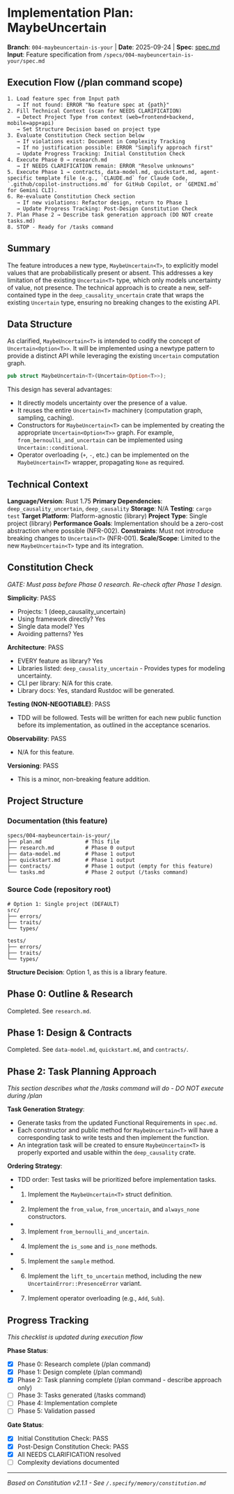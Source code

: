 # Implementation Plan: MaybeUncertain<T>

**Branch**: `004-maybeuncertain-is-your` | **Date**: 2025-09-24 | **Spec**: [spec.md](./spec.md)
**Input**: Feature specification from `/specs/004-maybeuncertain-is-your/spec.md`

## Execution Flow (/plan command scope)
```
1. Load feature spec from Input path
   → If not found: ERROR "No feature spec at {path}"
2. Fill Technical Context (scan for NEEDS CLARIFICATION)
   → Detect Project Type from context (web=frontend+backend, mobile=app+api)
   → Set Structure Decision based on project type
3. Evaluate Constitution Check section below
   → If violations exist: Document in Complexity Tracking
   → If no justification possible: ERROR "Simplify approach first"
   → Update Progress Tracking: Initial Constitution Check
4. Execute Phase 0 → research.md
   → If NEEDS CLARIFICATION remain: ERROR "Resolve unknowns"
5. Execute Phase 1 → contracts, data-model.md, quickstart.md, agent-specific template file (e.g., `CLAUDE.md` for Claude Code, `.github/copilot-instructions.md` for GitHub Copilot, or `GEMINI.md` for Gemini CLI).
6. Re-evaluate Constitution Check section
   → If new violations: Refactor design, return to Phase 1
   → Update Progress Tracking: Post-Design Constitution Check
7. Plan Phase 2 → Describe task generation approach (DO NOT create tasks.md)
8. STOP - Ready for /tasks command
```

## Summary
The feature introduces a new type, `MaybeUncertain<T>`, to explicitly model values that are probabilistically present or absent. This addresses a key limitation of the existing `Uncertain<T>` type, which only models uncertainty of value, not presence. The technical approach is to create a new, self-contained type in the `deep_causality_uncertain` crate that wraps the existing `Uncertain` type, ensuring no breaking changes to the existing API.

## Data Structure
As clarified, `MaybeUncertain<T>` is intended to codify the concept of `Uncertain<Option<T>>`. It will be implemented using a newtype pattern to provide a distinct API while leveraging the existing `Uncertain` computation graph.

```rust
pub struct MaybeUncertain<T>(Uncertain<Option<T>>);
```

This design has several advantages:
- It directly models uncertainty over the presence of a value.
- It reuses the entire `Uncertain<T>` machinery (computation graph, sampling, caching).
- Constructors for `MaybeUncertain<T>` can be implemented by creating the appropriate `Uncertain<Option<T>>` graph. For example, `from_bernoulli_and_uncertain` can be implemented using `Uncertain::conditional`.
- Operator overloading (`+`, `-`, etc.) can be implemented on the `MaybeUncertain<T>` wrapper, propagating `None` as required.

## Technical Context
**Language/Version**: Rust 1.75
**Primary Dependencies**: `deep_causality_uncertain`, `deep_causality`
**Storage**: N/A
**Testing**: `cargo test`
**Target Platform**: Platform-agnostic (library)
**Project Type**: Single project (library)
**Performance Goals**: Implementation should be a zero-cost abstraction where possible (NFR-002).
**Constraints**: Must not introduce breaking changes to `Uncertain<T>` (NFR-001).
**Scale/Scope**: Limited to the new `MaybeUncertain<T>` type and its integration.

## Constitution Check
*GATE: Must pass before Phase 0 research. Re-check after Phase 1 design.*

**Simplicity**: PASS
- Projects: 1 (deep_causality_uncertain)
- Using framework directly? Yes
- Single data model? Yes
- Avoiding patterns? Yes

**Architecture**: PASS
- EVERY feature as library? Yes
- Libraries listed: `deep_causality_uncertain` - Provides types for modeling uncertainty.
- CLI per library: N/A for this crate.
- Library docs: Yes, standard Rustdoc will be generated.

**Testing (NON-NEGOTIABLE)**: PASS
- TDD will be followed. Tests will be written for each new public function before its implementation, as outlined in the acceptance scenarios.

**Observability**: PASS
- N/A for this feature.

**Versioning**: PASS
- This is a minor, non-breaking feature addition.

## Project Structure

### Documentation (this feature)
```
specs/004-maybeuncertain-is-your/
├── plan.md              # This file
├── research.md          # Phase 0 output
├── data-model.md        # Phase 1 output
├── quickstart.md        # Phase 1 output
├── contracts/           # Phase 1 output (empty for this feature)
└── tasks.md             # Phase 2 output (/tasks command)
```

### Source Code (repository root)
```
# Option 1: Single project (DEFAULT)
src/
├── errors/
├── traits/
└── types/

tests/
├── errors/
├── traits/
└── types/
```

**Structure Decision**: Option 1, as this is a library feature.

## Phase 0: Outline & Research
Completed. See `research.md`.

## Phase 1: Design & Contracts
Completed. See `data-model.md`, `quickstart.md`, and `contracts/`.

## Phase 2: Task Planning Approach
*This section describes what the /tasks command will do - DO NOT execute during /plan*

**Task Generation Strategy**:
- Generate tasks from the updated Functional Requirements in `spec.md`.
- Each constructor and public method for `MaybeUncertain<T>` will have a corresponding task to write tests and then implement the function.
- An integration task will be created to ensure `MaybeUncertain<T>` is properly exported and usable within the `deep_causality` crate.

**Ordering Strategy**:
- TDD order: Test tasks will be prioritized before implementation tasks.
- 1. Implement the `MaybeUncertain<T>` struct definition.
- 2. Implement the `from_value`, `from_uncertain`, and `always_none` constructors.
- 3. Implement `from_bernoulli_and_uncertain`.
- 4. Implement the `is_some` and `is_none` methods.
- 5. Implement the `sample` method.
- 6. Implement the `lift_to_uncertain` method, including the new `UncertainError::PresenceError` variant.
- 7. Implement operator overloading (e.g., `Add`, `Sub`).

## Progress Tracking
*This checklist is updated during execution flow*

**Phase Status**:
- [x] Phase 0: Research complete (/plan command)
- [x] Phase 1: Design complete (/plan command)
- [x] Phase 2: Task planning complete (/plan command - describe approach only)
- [ ] Phase 3: Tasks generated (/tasks command)
- [ ] Phase 4: Implementation complete
- [ ] Phase 5: Validation passed

**Gate Status**:
- [x] Initial Constitution Check: PASS
- [x] Post-Design Constitution Check: PASS
- [x] All NEEDS CLARIFICATION resolved
- [ ] Complexity deviations documented

---
*Based on Constitution v2.1.1 - See `/.specify/memory/constitution.md`*
